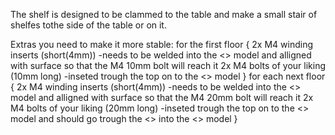 The shelf is designed to be clammed to the table and make a small stair of shelfes tothe side of the table or on it.

Extras you need to make it more stable:
for the first floor {
  2x M4 winding inserts (short(4mm))
    -needs to be welded into the <<platform>> model and alligned with surface so that the M4 10mm bolt will reach it
  2x M4 bolts of your liking (10mm long)
    -inseted trough the top on to the <<inner support>> model
}
for each next floor {
   2x M4 winding inserts (short(4mm))
     -needs to be welded into the <<Outer support>> model and alligned with surface so that the M4 20mm bolt will reach it
   2x M4 bolts of your liking (20mm long)
     -inseted trough the top on to the <<inner support>> model and should go trough the <<platform>> into the <<outer support>> model
}

